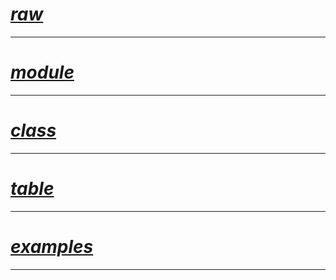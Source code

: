 # _[raw](https://raw.githubusercontent.com/qi-ux/aimware/main/lib/images/init.lua)_

---

# _[module](https://github.com/qi-ux/aimware/blob/main/lib/images/module.md)_

---

# _[class](https://github.com/qi-ux/aimware/blob/main/lib/images/class.md)_

---

# _[table](https://github.com/qi-ux/aimware/blob/main/lib/images/table.md)_

---

# _[examples](https://github.com/qi-ux/aimware/blob/main/lib/images/examples.md)_

---
